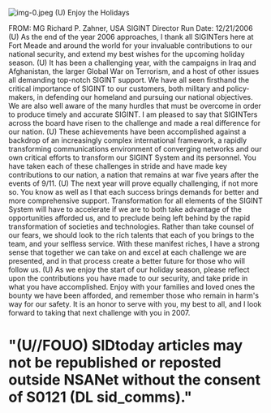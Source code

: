 ![img-0.jpeg](img-0.jpeg)
(U) Enjoy the Holidays

FROM: MG Richard P. Zahner, USA
SIGINT Director
Run Date: 12/21/2006
(U) As the end of the year 2006 approaches, I thank all SIGINTers here at Fort Meade and around the world for your invaluable contributions to our national security, and extend my best wishes for the upcoming holiday season.
(U) It has been a challenging year, with the campaigns in Iraq and Afghanistan, the larger Global War on Terrorism, and a host of other issues all demanding top-notch SIGINT support. We have all seen firsthand the critical importance of SIGINT to our customers, both military and policy-makers, in defending our homeland and pursuing our national objectives. We are also well aware of the many hurdles that must be overcome in order to produce timely and accurate SIGINT. I am pleased to say that SIGINTers across the board have risen to the challenge and made a real difference for our nation.
(U) These achievements have been accomplished against a backdrop of an increasingly complex international framework, a rapidly transforming communications environment of converging networks and our own critical efforts to transform our SIGINT System and its personnel. You have taken each of these challenges in stride and have made key contributions to our nation, a nation that remains at war five years after the events of $9 / 11$.
(U) The next year will prove equally challenging, if not more so. You know as well as I that each success brings demands for better and more comprehensive support. Transformation for all elements of the SIGINT System will have to accelerate if we are to both take advantage of the opportunities afforded us, and to preclude being left behind by the rapid transformation of societies and technologies. Rather than take counsel of our fears, we should look to the rich talents that each of you brings to the team, and your selfless service. With these manifest riches, I have a strong sense that together we can take on and excel at each challenge we are presented, and in that process create a better future for those who will follow us.
(U) As we enjoy the start of our holiday season, please reflect upon the contributions you have made to our security, and take pride in what you have accomplished. Enjoy with your families and loved ones the bounty we have been afforded, and remember those who remain in harm's way for our safety. It is an honor to serve with you, my best to all, and I look forward to taking that next challenge with you in 2007.

# "(U//FOUO) SIDtoday articles may not be republished or reposted outside NSANet without the consent of S0121 (DL sid_comms)."
